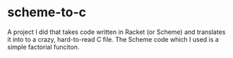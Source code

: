 # scheme-to-c
A project I did that takes code written in Racket (or Scheme) and translates it into to a crazy, hard-to-read C file. The Scheme code which I used is a simple factorial funciton.
